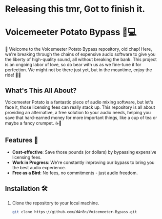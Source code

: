 # Releasing this tmr, Got to finish it.

# Voicemeeter Potato Bypass 🎤💻

👋 Welcome to the Voicemeeter Potato Bypass repository, old chap! Here, we're breaking through the chains of expensive audio software to give you the liberty of high-quality sound, all without breaking the bank. This project is an ongoing labor of love, so do bear with us as we fine-tune it for perfection. We might not be there just yet, but in the meantime, enjoy the ride! 🚀🎵

## What's This All About?

Voicemeeter Potato is a fantastic piece of audio mixing software, but let's face it, those licensing fees can really stack up. This repository is all about providing an alternative, a free solution to your audio needs, helping you save that hard-earned money for more important things, like a cup of tea or maybe a fancy crumpet. ☕🍪

## Features 🌟

- **Cost-effective**: Save those pounds (or dollars) by bypassing expensive licensing fees.
- **Work in Progress**: We're constantly improving our bypass to bring you the best audio experience.
- **Free as a Bird**: No fees, no commitments - just audio freedom.

## Installation 🛠️

1. Clone the repository to your local machine.

   ```bash
   git clone https://github.com/d4r8n/Voicemeeter-Bypass.git
